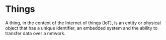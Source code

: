 # Things
A thing, in the context of the Internet of things (IoT), is an entity or physical object that has a unique identifier, an embedded system and the ability to transfer data over a network.
